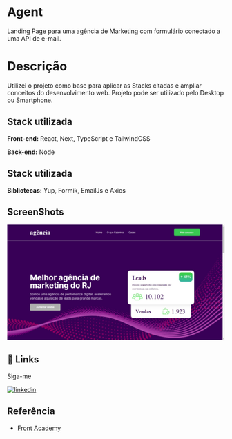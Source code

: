 # Agent

Landing Page para uma agência de Marketing com formulário conectado a uma API de e-mail.



# Descrição

Utilizei o projeto como base para aplicar as Stacks citadas e ampliar conceitos do desenvolvimento web.
Projeto pode ser utilizado pelo Desktop ou Smartphone.



## Stack utilizada

**Front-end:** React, Next, TypeScript e TailwindCSS

**Back-end:** Node



## Stack utilizada

**Bibliotecas:** Yup, Formik, EmailJs e Axios



## ScreenShots

<img src="/assets/ScreenShot.jpeg">



## 🔗 Links

Siga-me

[![linkedin](https://img.shields.io/badge/linkedin-0A66C2?style=for-the-badge&logo=linkedin&logoColor=white)](https://www.linkedin.com/)



## Referência

 - [Front Academy](https://www.youtube.com/watch?v=QaGHoQgEaJc&list=PLDcRxzkqEbDzvXYmteTMVBBTEdCEDlkQq&index=1)

